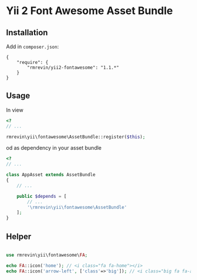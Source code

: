 Yii 2 Font Awesome Asset Bundle
===============================

Installation
------------
Add in `composer.json`:
```
{
    "require": {
        "rmrevin/yii2-fontawesome": "1.1.*"
    }
}
```

Usage
-----
In view
```php
<?
// ...

rmrevin\yii\fontawesome\AssetBundle::register($this);

```

od as dependency in your asset bundle
```php
<?
// ...

class AppAsset extends AssetBundle
{
	// ...

	public $depends = [
		// ...
		'\rmrevin\yii\fontawesome\AssetBundle'
	];
}

```

Helper
------
```php

use rmrevin\yii\fontawesome\FA;

echo FA::icon('home'); // <i class="fa fa-home"></i>
echo FA::icon('arrow-left', ['class'=>'big']); // <i class="big fa fa-arrow-left"></i>

```